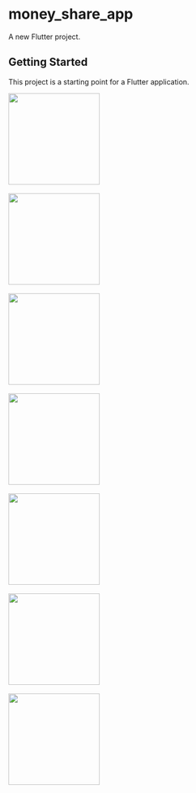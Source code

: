 # money_share_app

A new Flutter project.

## Getting Started

This project is a starting point for a Flutter application.

<img src="https://github.com/chalermsukc/money_share_app/assets/89175047/479c3b06-328f-46fa-a345-b9404c5dd917" width="180"><br><br>
<img src="https://github.com/chalermsukc/money_share_app/assets/89175047/dd605a3d-524b-49b6-a91c-235a056f243f" width="180"><br><br>
<img src="https://github.com/chalermsukc/money_share_app/assets/89175047/3cb6b606-a7ec-41b5-a2c1-785c92633cb5" width="180"><br><br>
<img src="https://github.com/chalermsukc/money_share_app/assets/89175047/c5a27e7e-1dca-42ee-9956-80fd324eaab6" width="180"><br><br>
<img src="https://github.com/chalermsukc/money_share_app/assets/89175047/505310e8-e95e-49b5-9ad5-d5163c261f33" width="180"><br><br>
<img src="https://github.com/chalermsukc/money_share_app/assets/89175047/ba2f285e-a6d3-413c-9a30-914591d7b764" width="180"><br><br>
<img src="https://github.com/chalermsukc/money_share_app/assets/89175047/3955550f-34f1-4131-a600-2102015a4adf" width="180"><br><br>

